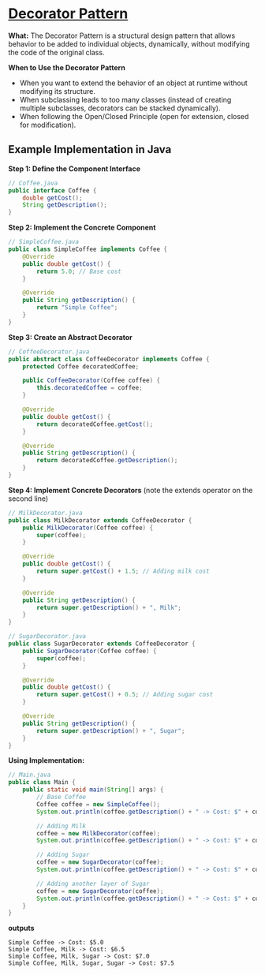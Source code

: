 # [Decorator Pattern](https://github.com/Khair9/Year-2-CompSci-Notes/blob/main/OOSE2/Design%20Patterns.md)

**What:**
The Decorator Pattern is a structural design pattern that allows behavior to be added to individual objects, dynamically, without modifying the code of the original class.

**When to Use the Decorator Pattern**
- When you want to extend the behavior of an object at runtime without modifying its structure.
- When subclassing leads to too many classes (instead of creating multiple subclasses, decorators can be stacked dynamically).
- When following the Open/Closed Principle (open for extension, closed for modification).

## Example Implementation in Java
**Step 1: Define the Component Interface**
```java
// Coffee.java
public interface Coffee {
    double getCost();
    String getDescription();
}
```
**Step 2: Implement the Concrete Component**
```java
// SimpleCoffee.java
public class SimpleCoffee implements Coffee {
    @Override
    public double getCost() {
        return 5.0; // Base cost
    }

    @Override
    public String getDescription() {
        return "Simple Coffee";
    }
}
```
**Step 3: Create an Abstract Decorator**
```java
// CoffeeDecorator.java
public abstract class CoffeeDecorator implements Coffee {
    protected Coffee decoratedCoffee;

    public CoffeeDecorator(Coffee coffee) {
        this.decoratedCoffee = coffee;
    }

    @Override
    public double getCost() {
        return decoratedCoffee.getCost();
    }

    @Override
    public String getDescription() {
        return decoratedCoffee.getDescription();
    }
}

```
**Step 4: Implement Concrete Decorators**
(note the extends operator on the second line)
```java
// MilkDecorator.java
public class MilkDecorator extends CoffeeDecorator {
    public MilkDecorator(Coffee coffee) {
        super(coffee);
    }

    @Override
    public double getCost() {
        return super.getCost() + 1.5; // Adding milk cost
    }

    @Override
    public String getDescription() {
        return super.getDescription() + ", Milk";
    }
}
```

```java
// SugarDecorator.java
public class SugarDecorator extends CoffeeDecorator {
    public SugarDecorator(Coffee coffee) {
        super(coffee);
    }

    @Override
    public double getCost() {
        return super.getCost() + 0.5; // Adding sugar cost
    }

    @Override
    public String getDescription() {
        return super.getDescription() + ", Sugar";
    }
}
```
**Using Implementation:**
``` java
// Main.java
public class Main {
    public static void main(String[] args) {
        // Base Coffee
        Coffee coffee = new SimpleCoffee();
        System.out.println(coffee.getDescription() + " -> Cost: $" + coffee.getCost());

        // Adding Milk
        coffee = new MilkDecorator(coffee);
        System.out.println(coffee.getDescription() + " -> Cost: $" + coffee.getCost());

        // Adding Sugar
        coffee = new SugarDecorator(coffee);
        System.out.println(coffee.getDescription() + " -> Cost: $" + coffee.getCost());

        // Adding another layer of Sugar
        coffee = new SugarDecorator(coffee);
        System.out.println(coffee.getDescription() + " -> Cost: $" + coffee.getCost());
    }
}
```
**outputs**
```pgsql
Simple Coffee -> Cost: $5.0
Simple Coffee, Milk -> Cost: $6.5
Simple Coffee, Milk, Sugar -> Cost: $7.0
Simple Coffee, Milk, Sugar, Sugar -> Cost: $7.5


```
